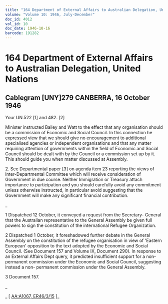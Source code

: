 ```yaml
---
title: "164 Department of External Affairs to Australian Delegation, United Nations"
volume: "Volume 10: 1946, July-December"
doc_id: 4012
vol_id: 10
doc_date: 1946-10-16
barcode: 191282
---
```


# 164 Department of External Affairs to Australian Delegation, United Nations

## Cablegram [UNY]279 CANBERRA, 16 October 1946

Your UN.522 [1] and 482. [2]

Minister instructed Bailey and Watt to the effect that any organisation should be a commission of Economic and Social Council. In this connection he expressed view that we should give no encouragement to additional specialised agencies or independent organisations and that any matter requiring attention of governments within the field of Economic and Social Council should be dealt with by the Council or a commission set up by it. This should guide you when matter discussed at Assembly.

2\. See Departmental paper [3] on agenda item 23 reporting the views of Inter-Departmental Committee which will receive consideration of Government in due course. Neither Immigration or Treasury attach importance to participation and you should carefully avoid any commitment unless otherwise instructed, in particular avoid suggesting that the Government will make any significant financial contribution.

_

1 Dispatched 12 October, it conveyed a request from the Secretary- General that the Australian representative to the General Assembly be given full powers to sign the constitution of the international Refugee Organization.

2 Dispatched 1 October, it foreshadowed further debate in the General Assembly on the constitution of the refugee organisation in view of 'Eastern European' opposition to the text adopted by the Economic and Social Council. (See Document 157 and Volume IX, Document 290). In response to an External Affairs Dept query, it predicted insufficient support for a non-permanent commission under the Economic and Social Council, suggesting instead a non- permanent commission under the General Assembly.

3 Document 157.

_

_ [ [AA:A1067, ER46/3/15](http://www.naa.gov.au/cgi-bin/Search?O=I&Number=191282) ]_
